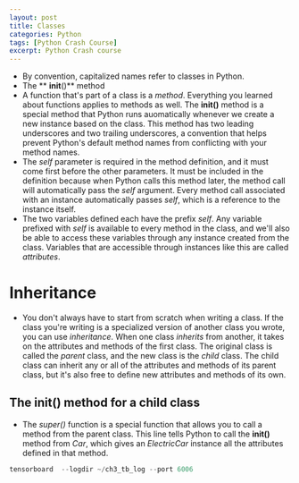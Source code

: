 ```yaml
---
layout: post
title: Classes
categories: Python 
tags: [Python Crash Course]
excerpt: Python Crash course
---
```


* By convention, capitalized names refer to classes in Python. 
* The ** __init__()** method 
 * A function that's part of a class is a *method*. Everything you learned about functions applies to methods as well. The **__init__()** method is a special method that Python runs auomatically whenever we create a new instance based on the class. This method has two leading underscores and two trailing underscores, a convention that helps prevent Python's default method names from conflicting with your method names. 
  * The *self* parameter  is required in the method definition, and it must come first before the other parameters. It must be  included in the definition because when Python calls this method later, the method call will automatically  pass the  *self* argument. Every method call associated with an instance  automatically passes *self*, which is a reference to the  instance itself. 
 * The two variables defined each have the prefix *self*. Any variable prefixed with *self* is available to every method in the  class, and we'll also be able to access these variables through any instance created from the class.  Variables that are accessible through instances like this are called *attributes*. 
 
 # Inheritance 
 - You don't always have  to start from scratch when writing a class. If the class you're writing is a specialized version of another class you wrote, you can use *inheritance*. When one class *inherits* from another, it takes on the attributes and methods of the  first class. The original class is called the *parent* class, and the new class is the *child* class. The child class can inherit any or all of the  attributes and methods of its parent class, but it's also free to  define new attributes and methods of its own. 
 
 ## The **__init__()** method for a child class
 - The *super()* function is a special function that allows you to call a method from the parent class. This line tells Python to call the **__init__()** method from *Car*, which gives an *ElectricCar* instance all the attributes defined in that method.  

```python
tensorboard  --logdir ~/ch3_tb_log --port 6006
